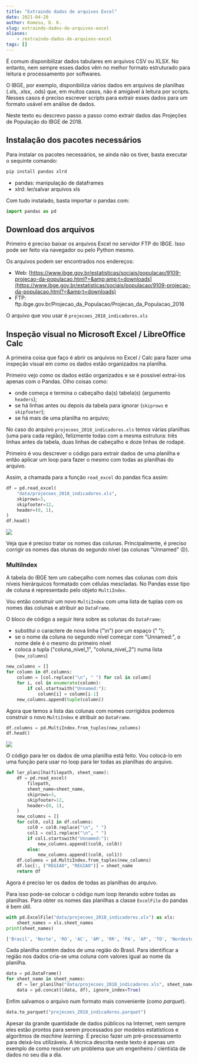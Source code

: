 ```yaml
---
title: "Extraindo dados de arquivos Excel"
date: 2021-04-20
author: Komesu, D. K.
slug: extraindo-dados-de-arquivos-excel
aliases:
    - /extraindo-dados-de-arquivos-excel
tags: []
---
```


É comum disponibilizar dados tabulares em arquivos CSV ou XLSX. No entanto, nem sempre esses dados vêm no melhor formato estruturado para leitura e processamento por softwares.

<!--more-->

O IBGE, por exemplo, disponibiliza vários dados em arquivos de planilhas (.xls, .xlsx, .ods) que, em muitos casos, não é amigável à leitura por scripts. Nesses casos é preciso escrever scripts para extrair esses dados para um formato usável em análise de dados.

Neste texto eu descrevo passo a passo como extrair dados das Projeções de População do IBGE de 2018.

## Instalação dos pacotes necessários

Para instalar os pacotes necessários, se ainda não os tiver, basta executar o sequinte comando:

```sh
pip install pandas xlrd
```

- pandas: manipulação de dataframes
- xlrd: ler/salvar arquivos xls

Com tudo instalado, basta importar o pandas com:

```python
import pandas as pd
```

## Download dos arquivos

Primeiro é preciso baixar os arquivos Excel no servidor FTP do IBGE. Isso pode ser feito via navegador ou pelo Python mesmo.

Os arquivos podem ser encontrados nos endereços:

- Web: [https://www.ibge.gov.br/estatisticas/sociais/populacao/9109-projecao-da-populacao.html?=&amp;amp;t=downloads](https://www.ibge.gov.br/estatisticas/sociais/populacao/9109-projecao-da-populacao.html?=&amp;t=downloads)
- FTP: ftp.ibge.gov.br/Projecao_da_Populacao/Projecao_da_Populacao_2018

O arquivo que vou usar é `projecoes_2018_indicadores.xls`

## Inspeção visual no Microsoft Excel / LibreOffice Calc

A primeira coisa que faço é abrir os arquivos no Excel / Calc para fazer uma inspeção visual em como os dados estão organizados na planilha.

Primeiro vejo como os dados estão organizados e se é possível extraí-los apenas com o Pandas. Olho coisas como:

- onde começa e termina o cabeçalho da(s) tabela(s) (argumento `headers`);
- se há linhas antes ou depois da tabela para ignorar (`skiprows` e `skipfooter`);
- se há mais de uma planilha no arquivo;

No caso do arquivo `projecoes_2018_indicadores.xls` temos várias planilhas (uma para cada região), felizmente todas com a mesma estrutura: três linhas antes da tabela, duas linhas de cabeçalho e doze linhas de rodapé.

Primeiro é vou descrever o código para extrair dados de uma planilha e então aplicar um loop para fazer o mesmo com todas as planilhas do arquivo.

Assim, a chamada para a função `read_excel` do pandas fica assim:

```python
df = pd.read_excel(
    "data/projecoes_2018_indicadores.xls",
    skiprows=3,
    skipfooter=12,
    header=(0, 1),
)
df.head()
```

![](https://images2.imgbox.com/48/57/DpoiLNaF_o.png)

Veja que é preciso tratar os nomes das colunas. Principalmente, é preciso corrigir os nomes das olunas do segundo nível (as colunas "Unnamed" 😣).

### MultiIndex

A tabela do IBGE tem um cabeçalho com nomes das colunas com dois níveis hierárquicos formatado com células mescladas. No Pandas esse tipo de coluna é representado pelo objeto `MultiIndex`.

Vou então construir um novo `MultiIndex` com uma lista de tuplas com os nomes das colunas e atribuir ao `DataFrame`.

O bloco de código a seguir itera sobre as colunas do `DataFrame`:

- substitui o caractere de nova linha ("\n") por um espaço (" ");
- se o nome da coluna no segundo nível começar com "Unnamed:", o nome dele é o mesmo do primeiro nível
- coloca a tupla ("coluna_nivel_1", "coluna_nivel_2") numa lista (`new_columns`)

```python
new_columns = []
for column in df.columns:
    column = [col.replace("\n", " ") for col in column]
    for i, col in enumerate(column):
        if col.startswith("Unnamed:"):
            column[i] = column[i-1]
    new_columns.append(tuple(column))
```

Agora que temos a lista das colunas com nomes corrigidos podemos construir o novo `MultiIndex` e atribuir ao `DataFrame`.

```python
df.columns = pd.MultiIndex.from_tuples(new_columns)
df.head()
```

![](https://images2.imgbox.com/0f/2c/B2Zt62PA_o.png)

O código para ler os dados de uma planilha está feito. Vou colocá-lo em uma função para usar no loop para ler todas as planilhas do arquivo.

```python
def ler_planilha(filepath, sheet_name):
    df = pd.read_excel(
        filepath,
        sheet_name=sheet_name,
        skiprows=3,
        skipfooter=12,
        header=(0, 1),
    )
    new_columns = []
    for col0, col1 in df.columns:
        col0 = col0.replace("\n", " ")
        col1 = col1.replace("\n", " ")
        if col1.startswith("Unnamed:"):
            new_columns.append((col0, col0))
        else:
            new_columns.append((col0, col1))
    df.columns = pd.MultiIndex.from_tuples(new_columns)
    df.loc[:, ("REGIAO", "REGIAO")] = sheet_name
    return df
```

Agora é preciso ler os dados de todas as planilhas do arquivo.

Para isso pode-se colocar o código num loop iterando sobre todas as planilhas. Para obter os nomes das planilhas a classe `ExcelFile` do pandas é bem útil.

```python
with pd.ExcelFile("data/projecoes_2018_indicadores.xls") as xls:
    sheet_names = xls.sheet_names
print(sheet_names)
```

```sh
['Brasil', 'Norte', 'RO', 'AC', 'AM', 'RR', 'PA', 'AP', 'TO', 'Nordeste', 'MA', 'PI', 'CE', 'RN', 'PB', 'PE', 'AL', 'SE', 'BA', 'Sudeste', 'MG', 'ES', 'RJ', 'SP', 'Sul', 'PR', 'SC', 'RS', 'Centro-Oeste', 'MS', 'MT', 'GO', 'DF']
```

Cada planilha contém dados de uma região do Brasil. Para identificar a região nos dados cria-se uma coluna com valores igual ao nome da planilha.

```python
data = pd.DataFrame()
for sheet_name in sheet_names:
    df = ler_planilha("data/projecoes_2018_indicadores.xls", sheet_name)
    data = pd.concat((data, df), ignore_index=True)
```

Enfim salvamos o arquivo num formato mais conveniente (como *parquet*).

```python
data.to_parquet("projecoes_2018_indicadores.parquet")
```

Apesar da grande quantidade de dados públicos na Internet, nem sempre eles estão prontos para serem processados por modelos estatísticos e algoritmos de *machine learning*. É preciso fazer um pré-processamento para deixá-los utilizáveis. A técnica descrita neste texto é apenas um exemplo de como resolver um problema que um engenheiro / cientista de dados no seu dia a dia.
